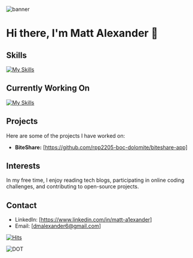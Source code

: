 ![banner](https://github.com/malexander6/malexander6-public/blob/main/banner01.gif)

# Hi there, I'm Matt Alexander 👋


## Skills

[![My Skills](https://skills.thijs.gg/icons?i=js,react,html,css,mongodb,mysql,postgres,nodejs,docker,git,cloudflare,py&theme=light)](https://skills.thijs.gg)

## Currently Working On

[![My Skills](https://skills.thijs.gg/icons?i=ts,&theme=light)](https://skills.thijs.gg)

## Projects

Here are some of the projects I have worked on:

- **BiteShare:** [https://github.com/rpp2205-boc-dolomite/biteshare-app]

## Interests

In my free time, I enjoy reading tech blogs, participating in online coding challenges, and contributing to open-source projects.

## Contact

- LinkedIn: [https://www.linkedin.com/in/matt-a1exander]
- Email: [dmalexander6@gmail.com]


[![Hits](https://hits.sh/github.com/malexander6/hits.svg)](https://hits.sh/github.com/malexander6/hits/)

![DOT](https://api.segment.io/v1/pixel/track?data=eyJ3cml0ZUtleSI6ICJvTXppNEpJd2xYa1RGUDhxdnE1WUdlbkFQRkZvNVExVSIsICJ1c2VySWQiOiAidGVzdFVzZXIiLCAiZXZlbnQiOiAiR2l0SHViIFByb2ZpbGUgVmlzaXRlZCJ9)

<!--
**malexander6/malexander6** is a ✨ _special_ ✨ repository because its `README.md` (this file) appears on your GitHub profile.

Here are some ideas to get you started:

- 🔭 I’m currently working on ...
- 🌱 I’m currently learning ...
- 👯 I’m looking to collaborate on ...
- 🤔 I’m looking for help with ...
- 💬 Ask me about ...
- 📫 How to reach me: ...
- 😄 Pronouns: ...
- ⚡ Fun fact: ...
-->
